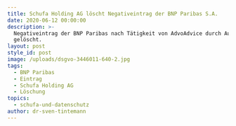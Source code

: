 ```yaml
---
title: Schufa Holding AG löscht Negativeintrag der BNP Paribas S.A.
date: 2020-06-12 00:00:00
description: >-
  Negativeintrag der BNP Paribas nach Tätigkeit von AdvoAdvice durch Auskunftei
  gelöscht.
layout: post
style_id: post
image: /uploads/dsgvo-3446011-640-2.jpg
tags:
  - BNP Paribas
  - Eintrag
  - Schufa Holding AG
  - Löschung
topics:
  - schufa-und-datenschutz
author: dr-sven-tintemann
---
```


